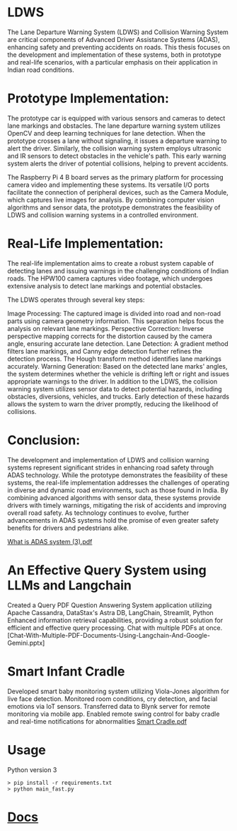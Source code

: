 # LDWS

The Lane Departure Warning System (LDWS) and Collision Warning System are critical components of Advanced Driver Assistance Systems (ADAS), enhancing safety and preventing accidents on roads. This thesis focuses on the development and implementation of these systems, both in prototype and real-life scenarios, with a particular emphasis on their application in Indian road conditions.

# Prototype Implementation:
The prototype car is equipped with various sensors and cameras to detect lane markings and obstacles. The lane departure warning system utilizes OpenCV and deep learning techniques for lane detection. When the prototype crosses a lane without signaling, it issues a departure warning to alert the driver. Similarly, the collision warning system employs ultrasonic and IR sensors to detect obstacles in the vehicle's path. This early warning system alerts the driver of potential collisions, helping to prevent accidents.

The Raspberry Pi 4 B board serves as the primary platform for processing camera video and implementing these systems. Its versatile I/O ports facilitate the connection of peripheral devices, such as the Camera Module, which captures live images for analysis. By combining computer vision algorithms and sensor data, the prototype demonstrates the feasibility of LDWS and collision warning systems in a controlled environment.

# Real-Life Implementation:
The real-life implementation aims to create a robust system capable of detecting lanes and issuing warnings in the challenging conditions of Indian roads. The HPW100 camera captures video footage, which undergoes extensive analysis to detect lane markings and potential obstacles.

The LDWS operates through several key steps:

Image Processing: The captured image is divided into road and non-road parts using camera geometry information. This separation helps focus the analysis on relevant lane markings.
Perspective Correction: Inverse perspective mapping corrects for the distortion caused by the camera angle, ensuring accurate lane detection.
Lane Detection: A gradient method filters lane markings, and Canny edge detection further refines the detection process. The Hough transform method identifies lane markings accurately.
Warning Generation: Based on the detected lane marks' angles, the system determines whether the vehicle is drifting left or right and issues appropriate warnings to the driver.
In addition to the LDWS, the collision warning system utilizes sensor data to detect potential hazards, including obstacles, diversions, vehicles, and trucks. Early detection of these hazards allows the system to warn the driver promptly, reducing the likelihood of collisions.

# Conclusion:
The development and implementation of LDWS and collision warning systems represent significant strides in enhancing road safety through ADAS technology. While the prototype demonstrates the feasibility of these systems, the real-life implementation addresses the challenges of operating in diverse and dynamic road environments, such as those found in India. By combining advanced algorithms with sensor data, these systems provide drivers with timely warnings, mitigating the risk of accidents and improving overall road safety. As technology continues to evolve, further advancements in ADAS systems hold the promise of even greater safety benefits for drivers and pedestrians alike.

[What is ADAS system (3).pdf](https://github.com/DevanshShukla1/projects/files/15137832/What.is.ADAS.system.3.pdf)


# An Effective Query System using LLMs and Langchain
Created a Query PDF Question Answering System application utilizing Apache Cassandra, DataStax's Astra DB, LangChain, Streamlit, Python
Enhanced information retrieval capabilities, providing a robust solution for efficient and effective query processing. Chat with multiple PDFs at once.
[Chat-With-Multiple-PDF-Documents-Using-Langchain-And-Google-Gemini.pptx]



 # Smart Infant Cradle 
 Developed smart baby monitoring system utilizing Viola-Jones algorithm for live face detection.
Monitored room conditions, cry detection, and facial emotions via IoT sensors.
Transferred data to Blynk server for remote monitoring via mobile app.
Enabled remote swing control for baby cradle and real-time notifications for abnormalities
[Smart Cradle.pdf](https://github.com/DevanshShukla1/projects/files/15104035/Smart.Cradle.pdf)



# Usage
Python version 3
```
> pip install -r requirements.txt
> python main_fast.py
```

# [Docs](./docs)
